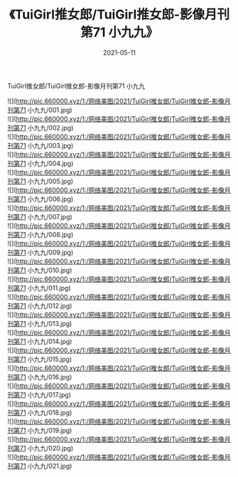 ﻿---
layout: post
title:  《TuiGirl推女郎/TuiGirl推女郎-影像月刊第71 小九九》
date:   2021-05-11
img: http://pic.660000.xyz/1:/网络美图/2021/TuiGirl推女郎/TuiGirl推女郎-影像月刊第71 小九九/000.jpg
categories: [美女, 清纯, 唯美]
---

TuiGirl推女郎/TuiGirl推女郎-影像月刊第71 小九九

 ![](http://pic.660000.xyz/1:/网络美图/2021/TuiGirl推女郎/TuiGirl推女郎-影像月刊第71 小九九/001.jpg) <br>![](http://pic.660000.xyz/1:/网络美图/2021/TuiGirl推女郎/TuiGirl推女郎-影像月刊第71 小九九/002.jpg) <br>![](http://pic.660000.xyz/1:/网络美图/2021/TuiGirl推女郎/TuiGirl推女郎-影像月刊第71 小九九/003.jpg) <br>![](http://pic.660000.xyz/1:/网络美图/2021/TuiGirl推女郎/TuiGirl推女郎-影像月刊第71 小九九/004.jpg) <br>![](http://pic.660000.xyz/1:/网络美图/2021/TuiGirl推女郎/TuiGirl推女郎-影像月刊第71 小九九/005.jpg) <br>![](http://pic.660000.xyz/1:/网络美图/2021/TuiGirl推女郎/TuiGirl推女郎-影像月刊第71 小九九/006.jpg) <br>![](http://pic.660000.xyz/1:/网络美图/2021/TuiGirl推女郎/TuiGirl推女郎-影像月刊第71 小九九/007.jpg) <br>![](http://pic.660000.xyz/1:/网络美图/2021/TuiGirl推女郎/TuiGirl推女郎-影像月刊第71 小九九/008.jpg) <br>![](http://pic.660000.xyz/1:/网络美图/2021/TuiGirl推女郎/TuiGirl推女郎-影像月刊第71 小九九/009.jpg) <br>![](http://pic.660000.xyz/1:/网络美图/2021/TuiGirl推女郎/TuiGirl推女郎-影像月刊第71 小九九/010.jpg) <br>![](http://pic.660000.xyz/1:/网络美图/2021/TuiGirl推女郎/TuiGirl推女郎-影像月刊第71 小九九/011.jpg) <br>![](http://pic.660000.xyz/1:/网络美图/2021/TuiGirl推女郎/TuiGirl推女郎-影像月刊第71 小九九/012.jpg) <br>![](http://pic.660000.xyz/1:/网络美图/2021/TuiGirl推女郎/TuiGirl推女郎-影像月刊第71 小九九/013.jpg) <br>![](http://pic.660000.xyz/1:/网络美图/2021/TuiGirl推女郎/TuiGirl推女郎-影像月刊第71 小九九/014.jpg) <br>![](http://pic.660000.xyz/1:/网络美图/2021/TuiGirl推女郎/TuiGirl推女郎-影像月刊第71 小九九/015.jpg) <br>![](http://pic.660000.xyz/1:/网络美图/2021/TuiGirl推女郎/TuiGirl推女郎-影像月刊第71 小九九/016.jpg) <br>![](http://pic.660000.xyz/1:/网络美图/2021/TuiGirl推女郎/TuiGirl推女郎-影像月刊第71 小九九/017.jpg) <br>![](http://pic.660000.xyz/1:/网络美图/2021/TuiGirl推女郎/TuiGirl推女郎-影像月刊第71 小九九/018.jpg) <br>![](http://pic.660000.xyz/1:/网络美图/2021/TuiGirl推女郎/TuiGirl推女郎-影像月刊第71 小九九/019.jpg) <br>![](http://pic.660000.xyz/1:/网络美图/2021/TuiGirl推女郎/TuiGirl推女郎-影像月刊第71 小九九/020.jpg) <br>![](http://pic.660000.xyz/1:/网络美图/2021/TuiGirl推女郎/TuiGirl推女郎-影像月刊第71 小九九/021.jpg) <br>